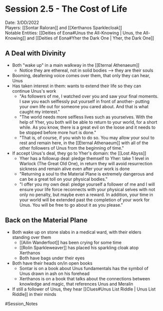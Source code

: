 # Session 2.5 - The Cost of Life

Date: 3/DD/2022  
Players: [[Sontar Raloran]] and [[Xerthanos Sparklecloak]]  
Notable Entities: [[Deities of Eona#Unus the All-Knowing | Unus, the All-Knowing]] and [[Deities of Eona#Yher the Dark One | Yher, the Dark One]]

## A Deal with Divinity
- Both "wake up" in a main walkway in the [[Eternal Athenaeum]] 
	- Notice they are ethereal, not in solid bodies --> they are their souls
- Booming, deafening voice comes over them, that only they can hear, Unus
- Has taken interest in them: wants to extend their life so they can continue Unus's work
	- "As followers of me, I watched over you and saw your final moments. I saw you each selflessly put yourself in front of another- putting your own life out for someone you cared about. And that is what caught my interest."
	- "The world needs more selfless lives such as yourselves. With the help of Yher, you both will be able to return to your world, for a short while. As you know, there is a great evil on the loose and it needs to be stopped before more hurt is done."
	- "That is, of course, if you wish to do so. You may allow your soul to rest and remain here, in the [[Eternal Athenaeum]] with all of the other followers of Unus from the beginning of time." 
- If accept Unus's deal, they go to Yher's domain: the [[Lost Abyss]]
	- Yher has a followup deal: pledge themself to Yher: take 1 level in Warlock (The Great Old One), in return they will avoid resurrection sickness and remain alive even after your work is done
	- "Returning a soul to the Material Plane is extremely dangerous and can be a great toll on your physical bodies."
	- "I offer you my own deal: pledge yourself a follower of me and I will ensure your life force reconnects with your physical selves with not only no penalty, but maybe even a reward. In addition, your time in your world will be extended past the completion of your work for Unus. You will be free to go about it as you please."

## Back on the Material Plane
- Both wake up on stone slabs in a medical ward, with their elders standing over them
	- [[Ailin Wanderfoot]] has been crying for some time
	- [[Rolin Sparkleweaver]] has placed his sparkling cloak atop Xerthanos
	- Both have bags under their eyes 
- Both have their heads on/in open books 
	- Sontar is on a book about Unus fundamentals has the symbol of Unus drawn in ash on his forehead 
	- Xerthanos is on a book that talks about the connections between knowledge and magic, that references Unus and Meralin 
- If still a follower of Unus, they hear [[Clues#Unus List Riddle | Unus List Riddle]] in their minds

#Session_Notes